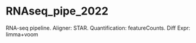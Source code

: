 # RNAseq_pipe_2022
RNA-seq pipeline. Aligner: STAR. Quantification: featureCounts. Diff Expr: limma+voom
